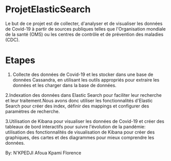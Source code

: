 # ProjetElasticSearch
Le but de ce projet est de collecter, d'analyser et de visualiser les données de Covid-19 à partir de 
sources publiques telles que l'Organisation mondiale de la santé (OMS) ou les centres de contrôle et de 
prévention des maladies (CDC).

# Etapes 

1. Collecte des données de Covid-19 et les stocker dans une base de données 
Cassandra, en utilisant les outils appropriés pour extraire les données et les charger dans la base de 
données.

2.Indexation des données dans Elastic Search pour faciliter leur recherche et leur 
traitement.Nous avons donc utiliser les fonctionnalités d'Elastic Search pour créer des index, définir des 
mappings et configurer des paramètres de recherche.

3.Utilisation de  Kibana pour visualiser les données de Covid-19 et créer des tableaux de 
bord interactifs pour suivre l'évolution de la pandémie: utilisation des fonctionnalités de 
visualisation de Kibana pour créer des graphiques, des cartes et des diagrammes pour mieux 
comprendre les données.

By: N'KPEDJI Afoua Kpami Florence

